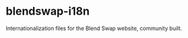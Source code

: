 blendswap-i18n
==============

Internationalization files for the Blend Swap website, community built.